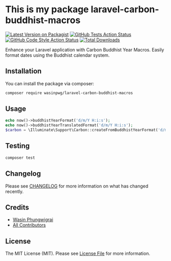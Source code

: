 # This is my package laravel-carbon-buddhist-macros

[![Latest Version on Packagist](https://img.shields.io/packagist/v/plong-wasin/laravel-carbon-buddhist-macros.svg?style=flat-square)](https://packagist.org/packages/plong-wasin/laravel-carbon-buddhist-macros)
[![GitHub Tests Action Status](https://img.shields.io/github/actions/workflow/status/Plong-Wasin/laravel-carbon-buddhist-macros/run-tests.yml?branch=main&label=tests&style=flat-square)](https://github.com/Plong-Wasin/laravel-carbon-buddhist-macros/actions?query=workflow%3Arun-tests+branch%3Amain)
[![GitHub Code Style Action Status](https://img.shields.io/github/actions/workflow/status/Plong-Wasin/laravel-carbon-buddhist-macros/fix-php-code-style-issues.yml?branch=main&label=code%20style&style=flat-square)](https://github.com/Plong-Wasin/laravel-carbon-buddhist-macros/actions?query=workflow%3A"Fix+PHP+code+style+issues"+branch%3Amain)
[![Total Downloads](https://img.shields.io/packagist/dt/plong-wasin/laravel-carbon-buddhist-macros.svg?style=flat-square)](https://packagist.org/packages/plong-wasin/laravel-carbon-buddhist-macros)

Enhance your Laravel application with Carbon Buddhist Year Macros. Easily format dates using the Buddhist calendar system.

## Installation

You can install the package via composer:

```bash
composer require wasinpwg/laravel-carbon-buddhist-macros
```

## Usage

```php
echo now()->buddhistYearFormat('d/m/Y H:i:s');
echo now()->buddhistYearTranslatedFormat('d/m/Y H:i:s');
$carbon = \Illuminate\Support\Carbon::createFromBuddhistYearFormat('d/m/Y', '01/01/2567');
```

## Testing

```bash
composer test
```

## Changelog

Please see [CHANGELOG](CHANGELOG.md) for more information on what has changed recently.


## Credits

- [Wasin Phungwigrai](https://github.com/Plong-Wasin)
- [All Contributors](../../contributors)

## License

The MIT License (MIT). Please see [License File](LICENSE.md) for more information.

